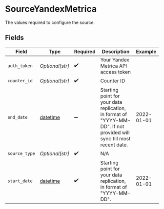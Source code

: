 # SourceYandexMetrica

The values required to configure the source.


## Fields

| Field                                                                                                                 | Type                                                                                                                  | Required                                                                                                              | Description                                                                                                           | Example                                                                                                               |
| --------------------------------------------------------------------------------------------------------------------- | --------------------------------------------------------------------------------------------------------------------- | --------------------------------------------------------------------------------------------------------------------- | --------------------------------------------------------------------------------------------------------------------- | --------------------------------------------------------------------------------------------------------------------- |
| `auth_token`                                                                                                          | *Optional[str]*                                                                                                       | :heavy_check_mark:                                                                                                    | Your Yandex Metrica API access token                                                                                  |                                                                                                                       |
| `counter_id`                                                                                                          | *Optional[str]*                                                                                                       | :heavy_check_mark:                                                                                                    | Counter ID                                                                                                            |                                                                                                                       |
| `end_date`                                                                                                            | [datetime](https://docs.python.org/3/library/datetime.html#datetime-objects)                                          | :heavy_minus_sign:                                                                                                    | Starting point for your data replication, in format of "YYYY-MM-DD". If not provided will sync till most recent date. | 2022-01-01                                                                                                            |
| `source_type`                                                                                                         | *Optional[str]*                                                                                                       | :heavy_check_mark:                                                                                                    | N/A                                                                                                                   |                                                                                                                       |
| `start_date`                                                                                                          | [datetime](https://docs.python.org/3/library/datetime.html#datetime-objects)                                          | :heavy_check_mark:                                                                                                    | Starting point for your data replication, in format of "YYYY-MM-DD".                                                  | 2022-01-01                                                                                                            |